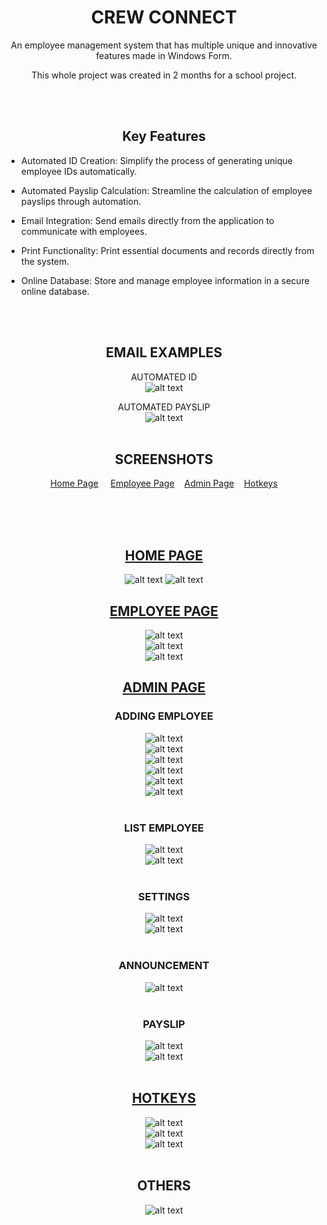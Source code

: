 <div align="center">
 
  # CREW CONNECT
  
  An employee management system that has multiple unique and innovative features made in Windows Form.
  
  This whole project was created in 2 months for a school project.

<br /><br />
  
  ## Key Features
</div>
<div>
 
- Automated ID Creation: Simplify the process of generating unique employee IDs automatically.
 
- Automated Payslip Calculation: Streamline the calculation of employee payslips through automation.
 
- Email Integration: Send emails directly from the application to communicate with employees.
 
- Print Functionality: Print essential documents and records directly from the system.
 
- Online Database: Store and manage employee information in a secure online database.

  
 
</div>


<div align="center">

<br /><br />
 
  ## EMAIL EXAMPLES
  AUTOMATED ID <br />
  ![alt text](https://i.imgur.com/jQ2US1D.png)
  
  AUTOMATED PAYSLIP <br />
  ![alt text](https://i.imgur.com/22jzcpk.png)
  <br /><br />
  ## SCREENSHOTS
  
   [Home Page](#home-page)   &nbsp; &nbsp;  [Employee Page](#employee-page)  &nbsp;&nbsp;    [Admin Page](#admin-page)  &nbsp;&nbsp;    [Hotkeys](#hotkeys)
  
 <br /><br /><br />
  ## [HOME PAGE](#home-page)
  ![alt text](https://i.imgur.com/yp5zvGF.png)
  ![alt text](https://i.imgur.com/tLZkxFX.png)
  
  
  ## [EMPLOYEE PAGE](#employee-page) 
  ![alt text](https://i.imgur.com/kFC4yZw.png) <br />
  ![alt text](https://i.imgur.com/2c7glGs.png) <br />
  ![alt text](https://i.imgur.com/MlZ7NM7.png) <br />


  ## [ADMIN PAGE](#admin-page) 
  
  ### ADDING EMPLOYEE
  ![alt text](https://i.imgur.com/yiVJPuG.png) <br />
  ![alt text](https://i.imgur.com/UK28gs9.png) <br />
  ![alt text](https://i.imgur.com/SWmNVOn.png) <br />
  ![alt text](https://i.imgur.com/K9dXmjV.png) <br />
  ![alt text](https://i.imgur.com/KqVdhnd.png) <br />
  ![alt text](https://i.imgur.com/UYE9f0y.png) <br /> <br />
  
  ### LIST EMPLOYEE
  ![alt text](https://i.imgur.com/GDqT3hS.png) <br />
  ![alt text](https://i.imgur.com/dfBY96J.png) <br /> <br />
  
  ### SETTINGS
  ![alt text](https://i.imgur.com/ORdFXD1.png) <br />
  ![alt text](https://i.imgur.com/rkriXAz.png) <br /> <br />
  
  ### ANNOUNCEMENT
  ![alt text](https://i.imgur.com/JXra2rs.png) <br /> <br />
  
  ### PAYSLIP
  ![alt text](https://i.imgur.com/Nuf50Ng.png) <br />
  ![alt text](https://i.imgur.com/UYE9f0y.png) <br /> <br />
  

  ## [HOTKEYS](#hotkeys)
  ![alt text](https://i.imgur.com/xpiuW1O.png) <br />
  ![alt text](https://i.imgur.com/gkYP92u.png) <br />
  ![alt text](https://i.imgur.com/S6jHaaK.png) <br /> <br />
  
  
  ## OTHERS
  ![alt text](https://i.imgur.com/iuJoOtq.png) <br />
  
</div>
